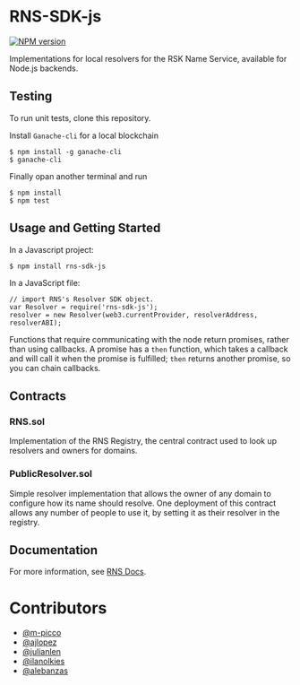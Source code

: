 # RNS-SDK-js

<!-- NPM Version -->
<a href="https://www.npmjs.com/package/@rnsdomains/rns-sdk-js">
	<img src="http://img.shields.io/npm/v/@rnsdomains/rns-sdk-js.svg"
alt="NPM version" />
</a>

Implementations for local resolvers for the RSK Name Service, available for Node.js backends.



## Testing

To run unit tests, clone this repository.

Install ``Ganache-cli`` for a local blockchain

	$ npm install -g ganache-cli
	$ ganache-cli

Finally opan another terminal and run

    $ npm install
    $ npm test


## Usage and Getting Started
In a Javascript project:

	$ npm install rns-sdk-js

In a JavaScript file:

```
// import RNS's Resolver SDK object.
var Resolver = require('rns-sdk-js');
resolver = new Resolver(web3.currentProvider, resolverAddress, resolverABI);
```

Functions that require communicating with the node return promises, rather than using callbacks. A promise has a `then` function, which takes a callback and will call it when the promise is fulfilled; `then` returns another promise, so you can chain callbacks.

## Contracts

### RNS.sol
Implementation of the RNS Registry, the central contract used to look up resolvers and owners for domains.

### PublicResolver.sol
Simple resolver implementation that allows the owner of any domain to configure how its name should resolve. One deployment of this contract allows any number of people to use it, by setting it as their resolver in the registry.


## Documentation

For more information, see [RNS Docs](https://docs.rns.rsk.co).

# Contributors

- [@m-picco](https://github.com/m-picco)
- [@ajlopez](https://github.com/ajlopez)
- [@julianlen](https://github.com/julianlen)
- [@ilanolkies](https://github.com/ilanolkies)
- [@alebanzas](https://github.com/alebanzas)
